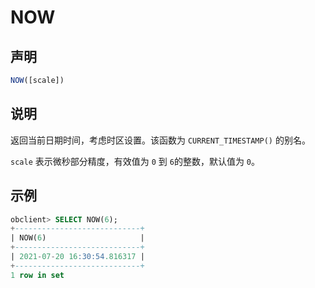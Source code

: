 # NOW

## 声明

```javascript
NOW([scale])
```

## 说明

返回当前日期时间，考虑时区设置。该函数为 `CURRENT_TIMESTAMP()` 的别名。

`scale` 表示微秒部分精度，有效值为 `0` 到 `6`的整数，默认值为 `0`。

## 示例

```sql
obclient> SELECT NOW(6);
+----------------------------+
| NOW(6)                     |
+----------------------------+
| 2021-07-20 16:30:54.816317 |
+----------------------------+
1 row in set 
```
